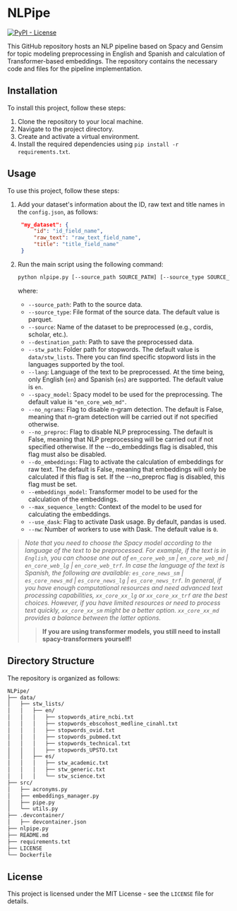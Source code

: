 # NLPipe

[![PyPI - License](https://img.shields.io/badge/license-MIT-green.svg)](https://github.com/Nemesis1303/NLPipe/blob/main/LICENSE)

This GitHub repository hosts an NLP pipeline based on Spacy and Gensim for topic modeling preprocessing in English and Spanish and calculation of Transformer-based embeddings. The repository contains the necessary code and files for the pipeline implementation.

## Installation

To install this project, follow these steps:

1. Clone the repository to your local machine.
2. Navigate to the project directory.
3. Create and activate a virtual environment.
4. Install the required dependencies using `pip install -r requirements.txt`.

## Usage

To use this project, follow these steps:

1. Add your dataset's information about the ID, raw text and title names in the `config.json`, as follows:

   ```json
    "my_dataset": {
        "id": "id_field_name",
        "raw_text": "raw_text_field_name",
        "title": "title_field_name"
    }
    ```

2. Run the main script using the following command:

    ```bash
    python nlpipe.py [--source_path SOURCE_PATH] [--source_type SOURCE_TYPE] [--source SOURCE] [--destination_path DESTINATION_PATH] [--stw_path STW_PATH] [--lang LANG] [--spacy_model SPACY_MODEL] [--no_ngrams NO_NGRAMS] [--no_preproc NO_PREPROC] [--do_embeddings DO_EMBEDDINGS] [--embeddings_model EMBEDDINGS_MODEL] [--max_sequence_length MAX_SEQUENCE] [--use_dask USE_DASK] [--nw NW]
    ```

    where:
    * `--source_path`: Path to the source data.
    * `--source_type`: File format of the source data. The default value is parquet.
    * `--source`: Name of the dataset to be preprocessed (e.g., cordis, scholar, etc.).
    * `--destination_path`: Path to save the preprocessed data.
    * `--stw_path`: Folder path for stopwords. The default value is `data/stw_lists`. There you can find specific stopword lists in the languages supported by the tool.
    * `--lang`: Language of the text to be preprocessed. At the time being, only English (`en`) and Spanish (`es`) are supported. The default value is `en`.
    * `--spacy_model`: Spacy model to be used for the preprocessing. The default value is `"en_core_web_md"`.
    * `--no_ngrams`: Flag to disable n-gram detection. The default is False, meaning that n-gram detection will be carried out if not specified otherwise.
    * `--no_preproc`:  Flag to disable NLP preprocessing. The default is False, meaning that NLP preprocessing will be carried out if not specified otherwise. If the --do_embeddings flag is disabled, this flag must also be disabled.
    * `--do_embeddings`: Flag to activate the calculation of embeddings for raw text. The default is False, meaning that embeddings will only be calculated if this flag is set. If the --no_preproc flag is disabled, this flag must be set.
    * `--embeddings_model`: Transformer model to be used for the calculation of the embeddings.
    * `--max_sequence_length`: Context of the model to be used for calculating the embeddings.
    * `--use_dask`: Flag to activate Dask usage. By default, pandas is used.
    * `--nw`: Number of workers to use with Dask. The default value is `0`.

> *Note that you need to choose the Spacy model according to the language of the text to be preprocessed. For example, if the text is in `English`, you can choose one out of `en_core_web_sm` | `en_core_web_md` | `en_core_web_lg` | `en_core_web_trf`. In case the language of the text is Spanish, the following are available: `es_core_news_sm` | `es_core_news_md` | `es_core_news_lg` | `es_core_news_trf`. In general, if you have enough computational resources and need advanced text processing capabilities, `xx_core_xx_lg` or `xx_core_xx_trf` are the best choices. However, if you have limited resources or need to process text quickly, `xx_core_xx_sm` might be a better option. `xx_core_xx_md` provides a balance between the latter options.*
>> **If you are using transformer models, you still need to install spacy-transformers yourself!**

## Directory Structure

The repository is organized as follows:

```bash
NLPipe/
├── data/
│   ├── stw_lists/
│   │   ├── en/
│   │   │   ├── stopwords_atire_ncbi.txt
│   │   │   ├── stopwords_ebscohost_medline_cinahl.txt
│   │   │   ├── stopwords_ovid.txt
│   │   │   ├── stopwords_pubmed.txt
│   │   │   ├── stopwords_technical.txt
│   │   │   ├── stopwords_UPSTO.txt
│   │   ├── es/
│   │   │   ├── stw_academic.txt   
│   │   │   ├── stw_generic.txt
│   │   │   └── stw_science.txt
├── src/
│   ├── acronyms.py
│   ├── embeddings_manager.py
│   ├── pipe.py
│   └── utils.py
├── .devcontainer/
│   ├── devcontainer.json
├── nlpipe.py
├── README.md
├── requirements.txt
├── LICENSE
└── Dockerfile
```

## License

This project is licensed under the MIT License - see the `LICENSE` file for details.
